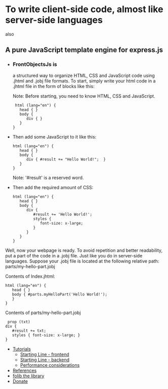 To write client-side code, almost like server-side languages
============================================================

also

A pure JavaScript template engine for express.js
------------------------------------------------

*   ### FrontObjectsJs is
    
    a structured way to organize HTML, CSS and JavaScript code using .jhtml and .jobj file formats. To start, simply write your html code in a .jhtml file in the form of blocks like this:
    
    Note: Before starting, you need to know HTML, CSS and JavaScript.
    
         html (lang="en") {
           head { }
           body {
              div { }
           }
        }  
    
*   Then add some JavaScript to it like this:
    
        html (lang="en") {
           head { }
           body {
              div { #result += "Hello World!";  }
           }
        } 
    
    Note: '#result' is a reserved word.
    
*   Then add the required amount of CSS:
    
        html (lang="en") {
           head { }
           body {
              div {
                 #result += 'Hello World!'; 
                 styles {
                    font-size: x-large;
                 } 
              }
           }
        } 
    

Well, now your webpage is ready. To avoid repetition and better readability, put a part of the code in a .jobj file. Just like you do in server-side languages. Suppose your .jobj file is located at the following relative path: parts/my-hello-part.jobj

  
  

Contents of Index.jhtml:

    html (lang="en") {
       head { }
       body { #parts.myHelloPart('Hello World!'); 
       }
    } 

Contents of parts/my-hello-part.jobj

     prop (txt) 
    div {
       #result += txt;
       styles { font-size: x-large; }
    } 



*   [Tutorials](https://frontobjectsjs.com/Documentation/Tutorials)
    *   [Starting Line - frontend](https://frontobjectsjs.com/Documentation/Tutorials/Starting_Line_-_frontend)
    *   [Starting Line - backend](https://frontobjectsjs.com/Documentation/Tutorials/Starting_Line_-_backend)
    *   [Performance considerations](https://frontobjectsjs.com/Documentation/Tutorials/Performance_considerations)
*   [References](https://frontobjectsjs.com/Documentation/References)
*   [folib the library](https://frontobjectsjs.com/Documentation/folib_the_library)
*   [Donate](https://frontobjectsjs.com/Donate)
